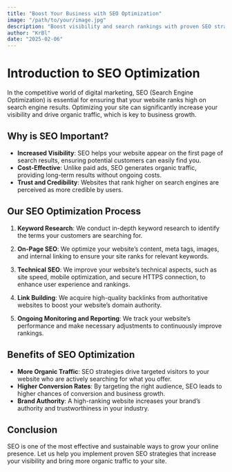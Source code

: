 ```yaml
---
title: "Boost Your Business with SEO Optimization"
image: "/path/to/your/image.jpg"
description: "Boost visibility and search rankings with proven SEO strategies, driving more organic traffic."
author: "KrBl"
date: "2025-02-06"
---
```


# Introduction to SEO Optimization

In the competitive world of digital marketing, SEO (Search Engine Optimization) is essential for ensuring that your website ranks high on search engine results. Optimizing your site can significantly increase your visibility and drive organic traffic, which is key to business growth.

## Why is SEO Important?

- **Increased Visibility**: SEO helps your website appear on the first page of search results, ensuring potential customers can easily find you.
- **Cost-Effective**: Unlike paid ads, SEO generates organic traffic, providing long-term results without ongoing costs.
- **Trust and Credibility**: Websites that rank higher on search engines are perceived as more credible by users.

## Our SEO Optimization Process

1. **Keyword Research**: We conduct in-depth keyword research to identify the terms your customers are searching for.
   
2. **On-Page SEO**: We optimize your website’s content, meta tags, images, and internal linking to ensure your site ranks for relevant keywords.

3. **Technical SEO**: We improve your website’s technical aspects, such as site speed, mobile optimization, and secure HTTPS connection, to enhance user experience and rankings.

4. **Link Building**: We acquire high-quality backlinks from authoritative websites to boost your website’s domain authority.

5. **Ongoing Monitoring and Reporting**: We track your website’s performance and make necessary adjustments to continuously improve rankings.

## Benefits of SEO Optimization

- **More Organic Traffic**: SEO strategies drive targeted visitors to your website who are actively searching for what you offer.
- **Higher Conversion Rates**: By targeting the right audience, SEO leads to higher chances of conversion and business growth.
- **Brand Authority**: A high-ranking website increases your brand’s authority and trustworthiness in your industry.

## Conclusion

SEO is one of the most effective and sustainable ways to grow your online presence. Let us help you implement proven SEO strategies that increase your visibility and bring more organic traffic to your site.

